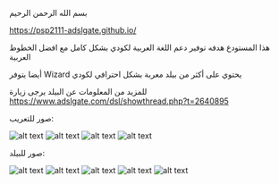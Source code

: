 بسم الله الرحمن الرحيم

https://psp2111-adslgate.github.io/


هذا المستودع هدفه توفير دعم اللغة العربية لكودي بشكل كامل مع افضل الخطوط العربية

أيضا يتوفر Wizard يحتوي على أكثر من بيلد معربة بشكل احترافي لكودي

للمزيد من المعلومات عن البيلد يرجى زيارة https://www.adslgate.com/dsl/showthread.php?t=2640895

صور للتعريب:

![alt text](https://i.imgur.com/snqELuC.png)
![alt text](https://i.imgur.com/rteid9R.png)
![alt text](https://i.imgur.com/o1Edv2G.png)
![alt text](https://i.imgur.com/KoK4asf.png)




صور للبيلد:


![alt text](https://i.imgur.com/NqlQRIt.png)
![alt text](https://i.imgur.com/mHXlHk9.png)
![alt text](https://i.imgur.com/u1DXcbR.png)
![alt text](https://i.imgur.com/WDwRRKM.png)
![alt text](https://i.imgur.com/VD7tIBU.png)
